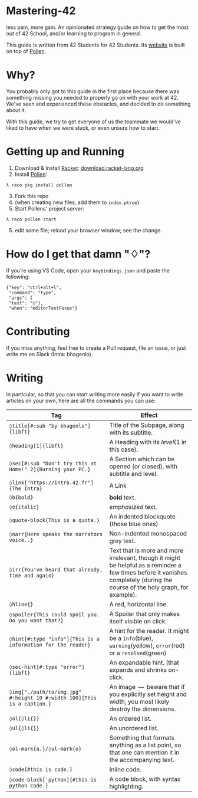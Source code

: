 # Mastering-42
less pain, more gain. An opinionated strategy guide on how to get the most out of 42 School, and/or learning to program in general.

This guide is written from 42 Students for 42 Students. 
Its [website](https://haglobah.github.io/Mastering-42) is built on top of [Pollen](https://pollenpub.com). 

# Why?
You probably only got to this guide in the first place because there was something missing you needed to properly go on with your work at 42. 
We've seen and experienced these obstacles, and decided to do something about it. 

With this guide, we try to get everyone of us the teammate we would've liked to have when we were stuck, or even unsure how to start. 

# Getting up and Running

1. Download & Install [Racket](https://racket-lang.org): [download.racket-lang.org](https://download.racket-lang.org)
2. Install [Pollen](https://pollenpub.com):
```
λ raco pkg install pollen
```
3. Fork this repo
4. (when creating new files, add them to ```index.ptree```)
4. Start Pollens' project server:
```
λ raco pollen start
```
5. edit some file; reload your browser window; see the change.

# How do I get that damn "♢"?
If you're using VS Code, open your ```keybindings.json``` and paste the following:
```
{"key": "ctrl+alt+l",
 "command": "type",
 "args": {
 "text": "◊"},
 "when": "editorTextFocus"}
 ```

# Contributing

If you miss anything, feel free to create a Pull request, file an issue, or just write me on Slack (Intra: bhagenlo). 

# Writing

In particular, so that you can start writing more easily if you want to write articles on your own, here are all the commands you can use:

| Tag | Effect |
|------------------------------|-----------------------------------------------------------------|
| ```◊title[#:sub "by bhagenlo"]{libft}``` | Title of the Subpage, along with its subtitle. |
| ```◊heading[1]{libft}``` | A Heading with its _level_(1 in this case). |
| ```◊sec[#:sub "Don't try this at Home!" 2]{Burning your PC.}``` | A Section which can be opened (or closed), with subtitle and level. |
| ```◊link["https://intra.42.fr"]{The Intra}``` | A Link |
| ```◊b{bold}``` | **bold** text. |
| ```◊e{italic}``` | _emphasized_ text. |
| ```◊quote-block{This is a quote.}``` | An indented blockquote (those blue ones) |
| ```◊narr{Here speaks the narrators voice..}``` | Non-indented monospaced grey text. |
| ```◊irr{You've heard that already, time and again}``` | Text that is more and more irrelevant, though it might be helpful as a reminder a few times before it vanishes completely (during the course of the holy graph, for example). |
| ```◊hline{}``` | A red, horizontal line. |
| ```◊spoiler{This could spoil you. Do you want that?}``` | A Spoiler that only makes itself visible on click. |
| ```◊hint[#:type "info"]{This is a information for the reader}``` | A hint for the reader. It might be a ```info```(blue), ```warning```(yellow), ```error```(red) or a ```resolved```(green) |
| ```◊sec-hint[#:type "error"]{libft}``` | An expandable hint. (that expands and shrinks on-click.|
| ```◊img["./path/to/img.jpg" #:height 10 #:width 100]{This is a caption.}``` | An image  —  beware that if you explicitly set height and width, you most likely destroy the dimensions.|
| ```◊ol{◊li{}}``` | An ordered list. |
| ```◊ul{◊li{}}``` | An unordered list. |
| ```◊ol-mark{a.}/◊ul-mark{o}``` | Something that formats anything as a list point, so that one can mention it in the accompanying text.|
| ```◊code{#this is code.}``` | Inline code. |
| ```◊code-block['python]{#this is python code.}``` | A code block, with syntax highlighting.|

